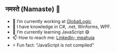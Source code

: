 ## नमस्ते (Namaste) 👋


- 🔭 I’m currently working at [GlobalLogic](https://globallogic.com/in)
- 🌱 I have knowledge in C#, .net, Winforms, WPF. 
- 🌱 I’m currently learning JavaScript 😄
- 📫 How to reach me: [LinkedIn- meahuja](https://www.linkedin.com/in/meahuja/)
- ⚡ Fun fact: "JavaScript is not compiled"

